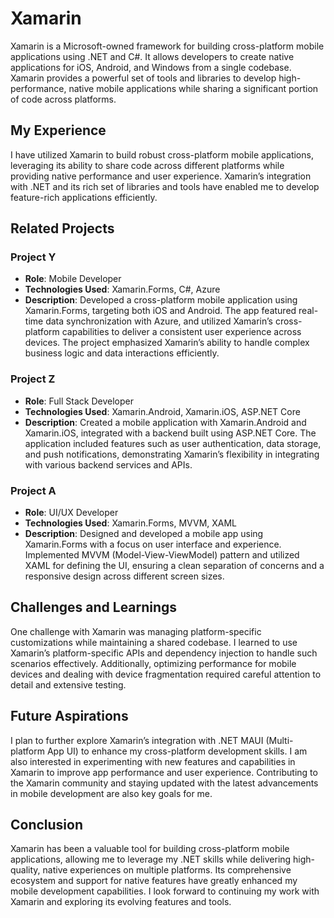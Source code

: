 # Xamarin

Xamarin is a Microsoft-owned framework for building cross-platform mobile applications using .NET and C#. It allows developers to create native applications for iOS, Android, and Windows from a single codebase. Xamarin provides a powerful set of tools and libraries to develop high-performance, native mobile applications while sharing a significant portion of code across platforms.

## My Experience

I have utilized Xamarin to build robust cross-platform mobile applications, leveraging its ability to share code across different platforms while providing native performance and user experience. Xamarin’s integration with .NET and its rich set of libraries and tools have enabled me to develop feature-rich applications efficiently.

## Related Projects

### Project Y
- **Role**: Mobile Developer
- **Technologies Used**: Xamarin.Forms, C#, Azure
- **Description**: Developed a cross-platform mobile application using Xamarin.Forms, targeting both iOS and Android. The app featured real-time data synchronization with Azure, and utilized Xamarin’s cross-platform capabilities to deliver a consistent user experience across devices. The project emphasized Xamarin’s ability to handle complex business logic and data interactions efficiently.

### Project Z
- **Role**: Full Stack Developer
- **Technologies Used**: Xamarin.Android, Xamarin.iOS, ASP.NET Core
- **Description**: Created a mobile application with Xamarin.Android and Xamarin.iOS, integrated with a backend built using ASP.NET Core. The application included features such as user authentication, data storage, and push notifications, demonstrating Xamarin’s flexibility in integrating with various backend services and APIs.

### Project A
- **Role**: UI/UX Developer
- **Technologies Used**: Xamarin.Forms, MVVM, XAML
- **Description**: Designed and developed a mobile app using Xamarin.Forms with a focus on user interface and experience. Implemented MVVM (Model-View-ViewModel) pattern and utilized XAML for defining the UI, ensuring a clean separation of concerns and a responsive design across different screen sizes.

## Challenges and Learnings

One challenge with Xamarin was managing platform-specific customizations while maintaining a shared codebase. I learned to use Xamarin’s platform-specific APIs and dependency injection to handle such scenarios effectively. Additionally, optimizing performance for mobile devices and dealing with device fragmentation required careful attention to detail and extensive testing.

## Future Aspirations

I plan to further explore Xamarin’s integration with .NET MAUI (Multi-platform App UI) to enhance my cross-platform development skills. I am also interested in experimenting with new features and capabilities in Xamarin to improve app performance and user experience. Contributing to the Xamarin community and staying updated with the latest advancements in mobile development are also key goals for me.

## Conclusion

Xamarin has been a valuable tool for building cross-platform mobile applications, allowing me to leverage my .NET skills while delivering high-quality, native experiences on multiple platforms. Its comprehensive ecosystem and support for native features have greatly enhanced my mobile development capabilities. I look forward to continuing my work with Xamarin and exploring its evolving features and tools.
